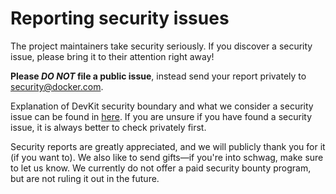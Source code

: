 # Reporting security issues

The project maintainers take security seriously. If you discover a security
issue, please bring it to their attention right away!

**Please _DO NOT_ file a public issue**, instead send your report privately to
[security@docker.com](mailto:security@docker.com).


Explanation of DevKit security boundary and what we consider a security issue can be found in [here](/PROJECT.md#security-boundary). If you are unsure if you have found a security issue, it is always better to check privately first.

Security reports are greatly appreciated, and we will publicly thank you for it
(if you want to). We also like to send gifts&mdash;if you're into schwag, make
sure to let us know. We currently do not offer a paid security bounty program,
but are not ruling it out in the future.
